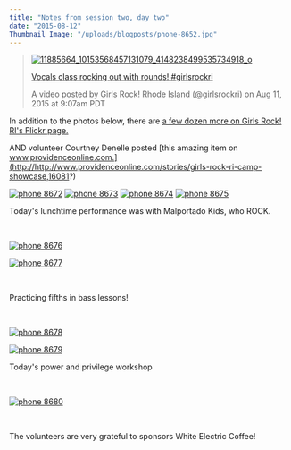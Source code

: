 ```yaml
---
title: "Notes from session two, day two"
date: "2015-08-12"
Thumbnail Image: "/uploads/blogposts/phone-8652.jpg"
---
```


> [![11885664_10153568457131079_4148238499535734918_o](/uploads/blogposts/11885664_10153568457131079_4148238499535734918_o.jpg)](http://girlsrockri.org/wp-content/uploads/2015/08/11885664_10153568457131079_4148238499535734918_o.jpg)
> 
> [Vocals class rocking out with rounds! #girlsrockri](https://instagram.com/p/6P8t5QCvbO/)
> 
> A video posted by Girls Rock! Rhode Island (@girlsrockri) on Aug 11, 2015 at 9:07am PDT

<script src="//platform.instagram.com/en_US/embeds.js" async defer="defer"></script>

In addition to the photos below, there are [a few dozen more on Girls Rock! RI's Flickr page.](http://www.flickr.com/photos/girlsrockri/sets/72157657129476711)

AND volunteer Courtney Denelle posted [this amazing item on www.providenceonline.com.](http://http://www.providenceonline.com/stories/girls-rock-ri-camp-showcase,16081?)

[![phone 8672](/uploads/blogposts/phone-8672.jpg)](http://girlsrockri.org/wp-content/uploads/2015/08/phone-8672.jpg) [![phone 8673](/uploads/blogposts/phone-8673.jpg)](http://girlsrockri.org/wp-content/uploads/2015/08/phone-8673.jpg) [![phone 8674](/uploads/blogposts/phone-8674.jpg)](http://girlsrockri.org/wp-content/uploads/2015/08/phone-8674.jpg) [![phone 8675](/uploads/blogposts/phone-8675.jpg)](http://girlsrockri.org/wp-content/uploads/2015/08/phone-8675.jpg)

Today's lunchtime performance was with Malportado Kids, who ROCK.

 

[![phone 8676](/uploads/blogposts/phone-8676.jpg)](http://girlsrockri.org/wp-content/uploads/2015/08/phone-8676.jpg)

[![phone 8677](/uploads/blogposts/phone-8677.jpg)](http://girlsrockri.org/wp-content/uploads/2015/08/phone-8677.jpg)

 

Practicing fifths in bass lessons!

 

[![phone 8678](/uploads/blogposts/phone-8678.jpg)](http://girlsrockri.org/wp-content/uploads/2015/08/phone-8678.jpg)

[![phone 8679](/uploads/blogposts/phone-8679.jpg)](http://girlsrockri.org/wp-content/uploads/2015/08/phone-8679.jpg)

Today's power and privilege workshop

 

[![phone 8680](/uploads/blogposts/phone-8680.jpg)](http://girlsrockri.org/wp-content/uploads/2015/08/phone-8680.jpg)

 

The volunteers are very grateful to sponsors White Electric Coffee!
